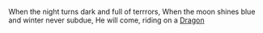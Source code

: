 When the night turns dark and full of terrrors,
When the moon shines blue and winter never subdue,
He will come, riding on a [Dragon](../../dragons/fire-everywhere.md)